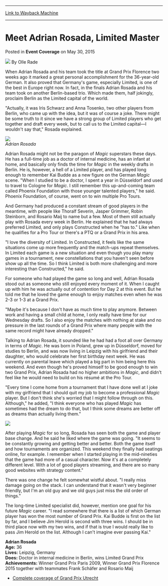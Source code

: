 
---
[Link to Wayback Machine](https://web.archive.org/web/20151118063751/http://magic.wizards.com/en/events/coverage/gputr15/meet-adrian-rosada-limited-master-2015-05-30)

[_metadata_:author]:- "Olle Rade"
[_metadata_:description]:- "When Adrian Rosada and his team took the title at Grand Prix Florence two weeks ago it marked a great personal accomplishment for the 36-year-old German. It also proved that Germany's game, especially Limited, is one of the best in Europe right now. In fact, in the finals Adrian Rosada and his team took on another Berlin-based trio. Which made them, half jokingly, proclaim Berlin as the Limited capital of the world."
[_metadata_:generator]:- "Drupal 7 (http://drupal.org)"
[_metadata_:node]:- "393716"
[_metadata_:publish_date]:- "2015-05-30"
[_metadata_:source]:- "div-main-content"
[_metadata_:title]:- "Meet Adrian Rosada, Limited Master"
[_metadata_:wayback_capture_timestamp]:- "2015-11-18 06:37:51"
[_metadata_:wayback_raw_url]:- "https://web.archive.org/web/20151118063751id_/http://magic.wizards.com/en/events/coverage/gputr15/meet-adrian-rosada-limited-master-2015-05-30"
[_metadata_:wayback_url]:- "http://magic.wizards.com/en/events/coverage/gputr15/meet-adrian-rosada-limited-master-2015-05-30"
---


Meet Adrian Rosada, Limited Master
==================================



 Posted in **Event Coverage**
 on May 30, 2015 






![](https://media.magic.wizards.com/styles/auth_small/public/images/person/olle_rade_author.jpg)
By Olle Rade











When Adrian Rosada and his team took the title at Grand Prix Florence two weeks ago it marked a great personal accomplishment for the 36-year-old German. It also proved that Germany's game, especially Limited, is one of the best in Europe right now. In fact, in the finals Adrian Rosada and his team took on another Berlin-based trio. Which made them, half jokingly, proclaim Berlin as the Limited capital of the world.


"Actually, it was Iris Schwarz and Anna Tosenko, two other players from Berlin, who came up with the idea, but it was of course a joke. There might be some truth to it since we have a strong group of Limited players who get together and draft every week, but to call us to the Limited capital—I wouldn't say that," Rosada explained.


![](https://media.wizards.com/2015/events/gputr15/Adrian-Rosada3.jpg)  
*Adrian Rosada*


Adrian Rosada might not be the paragon of *Magic* superstars these days. He has a full-time job as a doctor of internal medicine, has an infant at home, and basically only finds the time for *Magic* in the weekly drafts in Berlin. He is, however, a hell of a Limited player, and has played long enough to remember Kai Budde as a new figure on the German *Magic* scene. "When I studied to be a doctor, I spent a year in Düsseldorf and used to travel to Cologne for *Magic*. I still remember this up-and-coming team called Phoenix Foundation with those younger talented players," he said. Phoenix Foundation, of course, went on to win multiple Pro Tours.


And Germany had produced a constant stream of good players in the meantime, with people like Thoralf Severin, Jasper Grimmer, Robin Steinborn, and Rosario Maij to name but a few. Most of them still actually play with Rosada every week in Berlin. He explained that he had always preferred Limited, and only plays Constructed when he "has to." Like when he qualifies for a Pro Tour or there's a PTQ or a Grand Prix in his area.


"I love the diversity of Limited. In Constructed, it feels like the same situations come up more frequently and the match-ups repeat themselves. In Limited each game is a new situation and even though you play many games in a tournament, new constellations that you haven't seen before show up all the time. So I think Limited is both more challenging and more interesting than Constructed," he said.


For someone who had played the game so long and well, Adrian Rosada stood out as someone who still enjoyed every moment of it. When I caught up with him he was actually out of contention for Day 2 at this event. But he told me that he loved the game enough to enjoy matches even when he was 2-3 or 1-3 at a Grand Prix.


"Maybe it's because I don't have as much time to play anymore. Between work and having a small child at home, I only really have time for our Wednesday drafts. So I also enjoy the matches with nothing at stake and no pressure in the last rounds of a Grand Prix where many people with the same record might have already dropped."


Talking to Adrian Rosada, it sounded like he had had a foot all over Germany in terms of *Magic*. He was born in Poland, grew up in Düsseldorf, moved for studies to Berlin, and was now living in Leipzig with his girlfriend and their daughter, who would celebrate her first birthday next week. He was currently on parental leave which played a big part in him being here this weekend. And even though he's proved himself to be good enough to win two Grand Prix, Adrian Rosada had no higher ambitions in *Magic*, and didn't feel like he would need to build on his résumé at the Pro Tour.


"Every time I come home from a tournament that I have done well at I joke with my girlfriend that I should quit my job to become a professional *Magic* player. But I don't think she's worried that I might follow through on this. Although," he added, "I think everyone who has played *Magic* has sometimes had the dream to do that, but I think some dreams are better off as dreams than actually living them."


![](https://media.wizards.com/2015/events/gpflo15/GPFLO15_f_1.jpg)


After playing *Magic* for so long, Rosada has seen both the game and player base change. And he said he liked where the game was going. "It seems to be constantly growing and getting better and better. Both the game itself and how tournaments are organized. This weekend they finally had seatings online, for example. I remember when I started playing in the mid-nineties that the game had more of a casual character. Now it's at a completely different level. With a lot of good players streaming, and there are so many good websites with strategy content."


There was one change he felt somewhat wistful about. "I really miss damage going on the stack. I can understand that it wasn't very beginner friendly, but I'm an old guy and we old guys just miss the old order of things."


The long-time Limited specialist did, however, mention one goal for his future *Magic* career. "I read somewhere that there is a list of which German player has won the most number of Grand Prix. Kai Budde is first on the list by far, and I believe Jim Herold is second with three wins. I should be in third place now with my two wins, and if that is true I would really like to pass Jim Herold on the list. Although I can't imagine ever passing Kai."


**Adrian Rosada**  
**Age:** 36  
**Lives:** Leipzig, Germany  
**Does:** Doctor in internal medicine in Berlin, wins Limited Grand Prix  
**Achievements:** Winner Grand Prix Paris 2009, Winner Grand Prix Florence 2015 together with teammates Frank Schäfer and Rosario Maij


* [Complete coverage of Grand Prix Utrecht](/node/390436)







